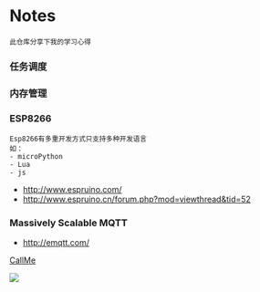 # Notes
```
此仓库分享下我的学习心得
```



### 任务调度

### 内存管理

### ESP8266  
```
Esp8266有多重开发方式只支持多种开发语言
如：
- microPython
- Lua
- js
```
- http://www.espruino.com/
- http://www.espruino.cn/forum.php?mod=viewthread&tid=52

		
###  Massively Scalable MQTT
- http://emqtt.com/


[CallMe](http://www.baidu.com?帅哥) 


![](http://upload-images.jianshu.io/upload_images/259-0ad0d0bfc1c608b6.jpg?imageMogr2/auto-orient/strip%7CimageView2/2/w/1240)

